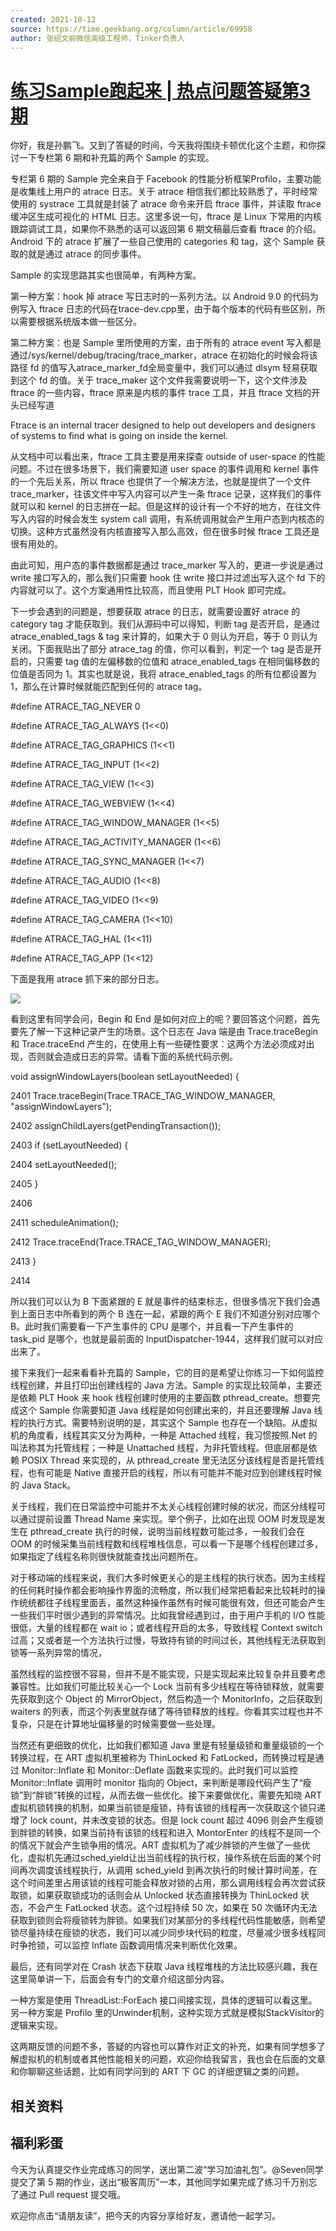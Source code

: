 ```yaml
---
created: 2021-10-12
source: https://time.geekbang.org/column/article/69958
author: 张绍文前微信高级工程师，Tinker负责人
---
```


# [练习Sample跑起来 | 热点问题答疑第3期](https://time.geekbang.org/column/article/69958)


你好，我是孙鹏飞。又到了答疑的时间，今天我将围绕卡顿优化这个主题，和你探讨一下专栏第 6 期和补充篇的两个 Sample 的实现。

专栏第 6 期的 Sample 完全来自于 Facebook 的性能分析框架Profilo，主要功能是收集线上用户的 atrace 日志。关于 atrace 相信我们都比较熟悉了，平时经常使用的 systrace 工具就是封装了 atrace 命令来开启 ftrace 事件，并读取 ftrace 缓冲区生成可视化的 HTML 日志。这里多说一句，ftrace 是 Linux 下常用的内核跟踪调试工具，如果你不熟悉的话可以返回第 6 期文稿最后查看 ftrace 的介绍。Android 下的 atrace 扩展了一些自己使用的 categories 和 tag，这个 Sample 获取的就是通过 atrace 的同步事件。

Sample 的实现思路其实也很简单，有两种方案。

第一种方案：hook 掉 atrace 写日志时的一系列方法。以 Android 9.0 的代码为例写入 ftrace 日志的代码在trace-dev.cpp里，由于每个版本的代码有些区别，所以需要根据系统版本做一些区分。

第二种方案：也是 Sample 里所使用的方案，由于所有的 atrace event 写入都是通过/sys/kernel/debug/tracing/trace\_marker，atrace 在初始化的时候会将该路径 fd 的值写入atrace\_marker\_fd全局变量中，我们可以通过 dlsym 轻易获取到这个 fd 的值。关于 trace\_maker 这个文件我需要说明一下，这个文件涉及 ftrace 的一些内容，ftrace 原来是内核的事件 trace 工具，并且 ftrace 文档的开头已经写道

Ftrace is an internal tracer designed to help out developers and designers of systems to find what is going on inside the kernel.

从文档中可以看出来，ftrace 工具主要是用来探查 outside of user-space 的性能问题。不过在很多场景下，我们需要知道 user space 的事件调用和 kernel 事件的一个先后关系，所以 ftrace 也提供了一个解决方法，也就是提供了一个文件 trace\_marker，往该文件中写入内容可以产生一条 ftrace 记录，这样我们的事件就可以和 kernel 的日志拼在一起。但是这样的设计有一个不好的地方，在往文件写入内容的时候会发生 system call 调用，有系统调用就会产生用户态到内核态的切换。这种方式虽然没有内核直接写入那么高效，但在很多时候 ftrace 工具还是很有用处的。

由此可知，用户态的事件数据都是通过 trace\_marker 写入的，更进一步说是通过 write 接口写入的，那么我们只需要 hook 住 write 接口并过滤出写入这个 fd 下的内容就可以了。这个方案通用性比较高，而且使用 PLT Hook 即可完成。

下一步会遇到的问题是，想要获取 atrace 的日志，就需要设置好 atrace 的 category tag 才能获取到。我们从源码中可以得知，判断 tag 是否开启，是通过 atrace\_enabled\_tags & tag 来计算的，如果大于 0 则认为开启，等于 0 则认为关闭。下面我贴出了部分 atrace\_tag 的值，你可以看到，判定一个 tag 是否是开启的，只需要 tag 值的左偏移数的位值和 atrace\_enabled\_tags 在相同偏移数的位值是否同为 1。其实也就是说，我将 atrace\_enabled\_tags 的所有位都设置为 1，那么在计算时候就能匹配到任何的 atrace tag。

#define ATRACE\_TAG\_NEVER 0

#define ATRACE\_TAG\_ALWAYS (1<<0)

#define ATRACE\_TAG\_GRAPHICS (1<<1)

#define ATRACE\_TAG\_INPUT (1<<2)

#define ATRACE\_TAG\_VIEW (1<<3)

#define ATRACE\_TAG\_WEBVIEW (1<<4)

#define ATRACE\_TAG\_WINDOW\_MANAGER (1<<5)

#define ATRACE\_TAG\_ACTIVITY\_MANAGER (1<<6)

#define ATRACE\_TAG\_SYNC\_MANAGER (1<<7)

#define ATRACE\_TAG\_AUDIO (1<<8)

#define ATRACE\_TAG\_VIDEO (1<<9)

#define ATRACE\_TAG\_CAMERA (1<<10)

#define ATRACE\_TAG\_HAL (1<<11)

#define ATRACE\_TAG\_APP (1<<12)

下面是我用 atrace 抓下来的部分日志。

![](https://static001.geekbang.org/resource/image/f9/b8/f9b273a45eeb643f976b48147ce1b3b8.png)

看到这里有同学会问，Begin 和 End 是如何对应上的呢？要回答这个问题，首先要先了解一下这种记录产生的场景。这个日志在 Java 端是由 Trace.traceBegin 和 Trace.traceEnd 产生的，在使用上有一些硬性要求：这两个方法必须成对出现，否则就会造成日志的异常。请看下面的系统代码示例。

void assignWindowLayers(boolean setLayoutNeeded) {

2401 Trace.traceBegin(Trace.TRACE\_TAG\_WINDOW\_MANAGER, "assignWindowLayers");

2402 assignChildLayers(getPendingTransaction());

2403 if (setLayoutNeeded) {

2404 setLayoutNeeded();

2405 }

2406

2411 scheduleAnimation();

2412 Trace.traceEnd(Trace.TRACE\_TAG\_WINDOW\_MANAGER);

2413 }

2414

所以我们可以认为 B 下面紧跟的 E 就是事件的结束标志，但很多情况下我们会遇到上面日志中所看到的两个 B 连在一起，紧跟的两个 E 我们不知道分别对应哪个 B。此时我们需要看一下产生事件的 CPU 是哪个，并且看一下产生事件的 task\_pid 是哪个，也就是最前面的 InputDispatcher-1944，这样我们就可以对应出来了。

接下来我们一起来看看补充篇的 Sample，它的目的是希望让你练习一下如何监控线程创建，并且打印出创建线程的 Java 方法。Sample 的实现比较简单，主要还是依赖 PLT Hook 来 hook 线程创建时使用的主要函数 pthread\_create。想要完成这个 Sample 你需要知道 Java 线程是如何创建出来的，并且还要理解 Java 线程的执行方式。需要特别说明的是，其实这个 Sample 也存在一个缺陷。从虚拟机的角度看，线程其实又分为两种，一种是 Attached 线程，我习惯按照.Net 的叫法称其为托管线程；一种是 Unattached 线程，为非托管线程。但底层都是依赖 POSIX Thread 来实现的，从 pthread\_create 里无法区分该线程是否是托管线程，也有可能是 Native 直接开启的线程，所以有可能并不能对应到创建线程时候的 Java Stack。

关于线程，我们在日常监控中可能并不太关心线程创建时候的状况，而区分线程可以通过提前设置 Thread Name 来实现。举个例子，比如在出现 OOM 时发现是发生在 pthread\_create 执行的时候，说明当前线程数可能过多，一般我们会在 OOM 的时候采集当前线程数和线程堆栈信息，可以看一下是哪个线程创建过多，如果指定了线程名称则很快就能查找出问题所在。

对于移动端的线程来说，我们大多时候更关心的是主线程的执行状态。因为主线程的任何耗时操作都会影响操作界面的流畅度，所以我们经常把看起来比较耗时的操作统统都往子线程里面丢，虽然这种操作虽然有时候可能很有效，但还可能会产生一些我们平时很少遇到的异常情况。比如我曾经遇到过，由于用户手机的 I/O 性能很低，大量的线程都在 wait io；或者线程开启的太多，导致线程 Context switch 过高；又或者是一个方法执行过慢，导致持有锁的时间过长，其他线程无法获取到锁等一系列异常的情况，

虽然线程的监控很不容易，但并不是不能实现，只是实现起来比较复杂并且要考虑兼容性。比如我们可能比较关心一个 Lock 当前有多少线程在等待锁释放，就需要先获取到这个 Object 的 MirrorObject，然后构造一个 MonitorInfo，之后获取到 waiters 的列表，而这个列表里就存储了等待锁释放的线程。你看其实过程也并不复杂，只是在计算地址偏移量的时候需要做一些处理。

当然还有更细致的优化，比如我们都知道 Java 里是有轻量级锁和重量级锁的一个转换过程，在 ART 虚拟机里被称为 ThinLocked 和 FatLocked，而转换过程是通过 Monitor::Inflate 和 Monitor::Deflate 函数来实现的。此时我们可以监控 Monitor::Inflate 调用时 monitor 指向的 Object，来判断是哪段代码产生了“瘦锁”到“胖锁”转换的过程，从而去做一些优化。接下来要做优化，需要先知晓 ART 虚拟机锁转换的机制，如果当前锁是瘦锁，持有该锁的线程再一次获取这个锁只递增了 lock count，并未改变锁的状态。但是 lock count 超过 4096 则会产生瘦锁到胖锁的转换，如果当前持有该锁的线程和进入 MontorEnter 的线程不是同一个的情况下就会产生锁争用的情况。ART 虚拟机为了减少胖锁的产生做了一些优化，虚拟机先通过sched\_yield让出当前线程的执行权，操作系统在后面的某个时间再次调度该线程执行，从调用 sched\_yield 到再次执行的时候计算时间差，在这个时间差里占用该锁的线程可能会释放对锁的占用，那么调用线程会再次尝试获取锁，如果获取锁成功的话则会从 Unlocked 状态直接转换为 ThinLocked 状态，不会产生 FatLocked 状态。这个过程持续 50 次，如果在 50 次循环内无法获取到锁则会将瘦锁转为胖锁。如果我们对某部分的多线程代码性能敏感，则希望锁尽量持续在瘦锁的状态，我们可以减少同步块代码的粒度，尽量减少很多线程同时争抢锁，可以监控 Inflate 函数调用情况来判断优化效果。

最后，还有同学对在 Crash 状态下获取 Java 线程堆栈的方法比较感兴趣，我在这里简单讲一下，后面会有专门的文章介绍这部分内容。

一种方案是使用 ThreadList::ForEach 接口间接实现，具体的逻辑可以看这里。另一种方案是 Profilo 里的Unwinder机制，这种实现方式就是模拟StackVisitor的逻辑来实现。

这两期反馈的问题不多，答疑的内容也可以算作对正文的补充，如果有同学想多了解虚拟机的机制或者其他性能相关的问题，欢迎你给我留言，我也会在后面的文章和你聊聊这些话题，比如有同学问到的 ART 下 GC 的详细逻辑之类的问题。

## 相关资料

## 福利彩蛋

今天为认真提交作业完成练习的同学，送出第二波“学习加油礼包”。@Seven同学提交了第 5 期的作业，送出“极客周历”一本，其他同学如果完成了练习千万别忘了通过 Pull request 提交哦。

欢迎你点击“请朋友读”，把今天的内容分享给好友，邀请他一起学习。
